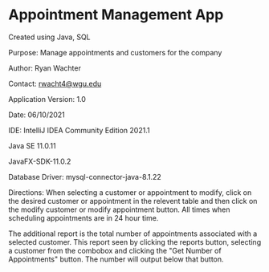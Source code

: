 # Appointment Management App

Created using Java, SQL

Purpose: Manage appointments and customers for the company

Author: Ryan Wachter

Contact: rwacht4@wgu.edu

Application Version: 1.0

Date: 06/10/2021

IDE: IntelliJ IDEA Community Edition 2021.1

Java SE 11.0.11

JavaFX-SDK-11.0.2

Database Driver: mysql-connector-java-8.1.22

Directions: When selecting a customer or appointment to modify, click on the desired customer or appointment in the relevent table and then click on the modify customer or modify appointment button. All times when scheduling appointments are in 24 hour time.

The additional report is the total number of appointments associated with a selected customer. This report seen by clicking the reports button, selecting a customer from the combobox and clicking the "Get Number of Appointments" button. The number will output below that button.
